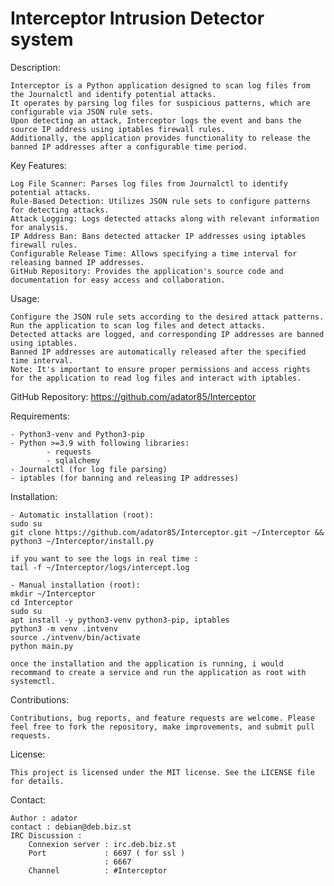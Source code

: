 # Interceptor Intrusion Detector system
Description:

    Interceptor is a Python application designed to scan log files from the Journalctl and identify potential attacks.
    It operates by parsing log files for suspicious patterns, which are configurable via JSON rule sets.
    Upon detecting an attack, Interceptor logs the event and bans the source IP address using iptables firewall rules.
    Additionally, the application provides functionality to release the banned IP addresses after a configurable time period.

Key Features:

    Log File Scanner: Parses log files from Journalctl to identify potential attacks.
    Rule-Based Detection: Utilizes JSON rule sets to configure patterns for detecting attacks.
    Attack Logging: Logs detected attacks along with relevant information for analysis.
    IP Address Ban: Bans detected attacker IP addresses using iptables firewall rules.
    Configurable Release Time: Allows specifying a time interval for releasing banned IP addresses.
    GitHub Repository: Provides the application's source code and documentation for easy access and collaboration.

Usage:

    Configure the JSON rule sets according to the desired attack patterns.
    Run the application to scan log files and detect attacks.
    Detected attacks are logged, and corresponding IP addresses are banned using iptables.
    Banned IP addresses are automatically released after the specified time interval.
    Note: It's important to ensure proper permissions and access rights for the application to read log files and interact with iptables.

GitHub Repository: https://github.com/adator85/Interceptor

Requirements:

    - Python3-venv and Python3-pip
    - Python >=3.9 with following libraries:
            - requests
            - sqlalchemy
    - Journalctl (for log file parsing)
    - iptables (for banning and releasing IP addresses)

Installation:

    - Automatic installation (root):
    sudo su
    git clone https://github.com/adator85/Interceptor.git ~/Interceptor && python3 ~/Interceptor/install.py
    
    if you want to see the logs in real time :
    tail -f ~/Interceptor/logs/intercept.log
    
    - Manual installation (root):
    mkdir ~/Interceptor
    cd Interceptor
    sudo su
    apt install -y python3-venv python3-pip, iptables
    python3 -m venv .intvenv
    source ./intvenv/bin/activate
    python main.py
    
    once the installation and the application is running, i would recommand to create a service and run the application as root with systemctl.

Contributions:

    Contributions, bug reports, and feature requests are welcome. Please feel free to fork the repository, make improvements, and submit pull requests.

License:

    This project is licensed under the MIT license. See the LICENSE file for details.

Contact:

    Author : adator
    contact : debian@deb.biz.st
    IRC Discussion : 
        Connexion server : irc.deb.biz.st
        Port             : 6697 ( for ssl )
                         : 6667
        Channel          : #Interceptor

